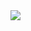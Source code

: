 <img src="https://github.com/f0rkr/f0rkr/blob/main/death.gif?raw=true" />

  <dev>
    <link rel="stylesheet" href="https://cdnjs.cloudflare.com/ajax/libs/font-awesome/4.7.0/css/font-awesome.min.css">
    <a href="https://github.com/f0rkr" title="Github"><i class="fa fa-github fa-5"></i></a>
    <a href="https://www.twitter.com/f0rkr" title="Twitter"><i class="fa fa-twitter fa-5"></i></a>
    <a href="https://stackoverflow.com/users/12187121/f0rkr" title="Stackverflow"><i class="fa fa-stack-overflow fa-5" aria-hidden="true"></i></a>
  </dev>
